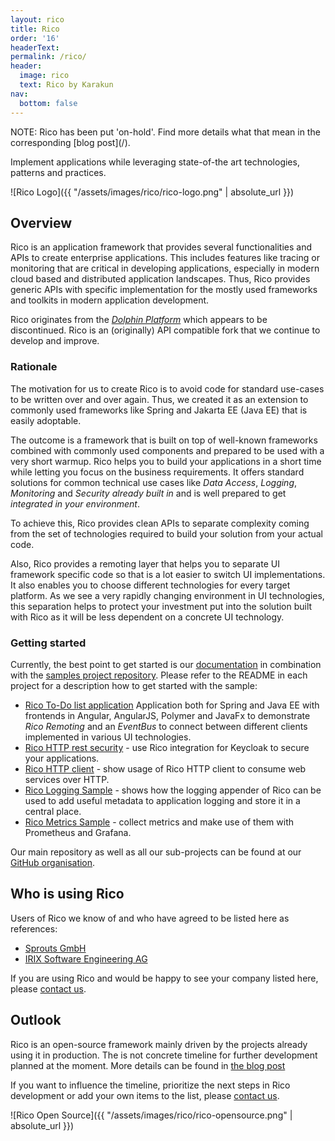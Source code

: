 ```yaml
---
layout: rico
title: Rico
order: '16'
headerText:
permalink: /rico/
header:
  image: rico
  text: Rico by Karakun
nav:
  bottom: false
---
```


<div class="notification">
   NOTE: Rico has been put 'on-hold'. Find more details what that mean in the corresponding [blog post](/).
</div>

Implement applications while leveraging state-of-the art technologies, patterns and practices.

![Rico Logo]({{ "/assets/images/rico/rico-logo.png" | absolute_url }})

## Overview

Rico is an application framework that provides several functionalities and APIs to create enterprise applications. 
This includes features like tracing or monitoring that are critical in developing applications, especially in modern cloud based and distributed application landscapes. 
Thus, Rico provides generic APIs with specific implementation for the mostly used frameworks and toolkits in modern application development.

Rico originates from the [_Dolphin Platform_](https://github.com/canoo/dolphin-platform/) which appears to be discontinued. Rico is an (originally) API compatible fork that we continue to develop and improve.

### Rationale

The motivation for us to create Rico is to avoid code for standard use-cases to be written over and over again. Thus, we created it as an extension to commonly used frameworks like Spring and Jakarta EE (Java EE) that is easily adoptable.

The outcome is a framework that is built on top of well-known frameworks combined with commonly used components and prepared to be used with a very short warmup. 
Rico helps you to build your applications in a short time while letting you focus on the business requirements. It offers standard solutions for common technical use cases like _Data Access_, _Logging_, _Monitoring_ and _Security_ *already built in* and is well prepared to get *integrated in your environment*.

To achieve this, Rico provides clean APIs to separate complexity coming from the set of technologies required to build your solution from your actual code.

Also, Rico provides a remoting layer that helps you to separate UI framework specific code so that is a lot easier to switch UI implementations.
It also enables you to choose different technologies for every target platform. 
As we see a very rapidly changing environment in UI technologies, this separation helps to protect your investment put into the solution built with Rico as it will be less dependent on a concrete UI technology.

### Getting started

Currently, the best point to get started is our [documentation](https://rico-projects.github.io/rico/) in combination with the [samples project repository](https://github.com/rico-projects/rico-samples). Please refer to the README in each project for a description how to get started with the sample:

* [Rico To-Do list application](https://github.com/rico-projects/rico-samples/tree/master/todo-list) Application both for Spring and Java EE with frontends in Angular, AngularJS, Polymer and JavaFx to demonstrate _Rico Remoting_ and an _EventBus_ to connect between different clients implemented in various UI technologies.
* [Rico HTTP rest security](https://github.com/rico-projects/rico-samples/tree/master/rest-security) - use Rico integration for Keycloak to secure your applications.
* [Rico HTTP client](https://github.com/rico-projects/rico-samples/tree/master/http-client) - show usage of Rico HTTP client to consume web services over HTTP.
* [Rico Logging Sample](https://github.com/rico-projects/rico-samples/tree/master/logging-sample) - shows how the logging appender of Rico can be used to add useful metadata to application logging and store it in a central place.
* [Rico Metrics Sample](https://github.com/rico-projects/rico-samples/tree/master/metrics-sample) - collect metrics and make use of them with Prometheus and Grafana.

Our main repository as well as all our sub-projects can be found at our [GitHub organisation](https://github.com/rico-projects/).

## Who is using Rico

Users of Rico we know of and who have agreed to be listed here as references:

* [Sprouts GmbH](https://www.sprouts.aero/)
* [IRIX Software Engineering AG](https://www.irix.ch/)

If you are using Rico and would be happy to see your company listed here, please [contact us](mailto:rico@karakun.com).

## Outlook 

Rico is an open-source framework mainly driven by the projects already using it in production. The is not concrete timeline for further development planned at the moment. More details can be found in [the blog post](/)

If you want to influence the timeline, prioritize the next steps in Rico development or add your own items to the list, please [contact us](mailto:rico@karakun.com).

![Rico Open Source]({{ "/assets/images/rico/rico-opensource.png" | absolute_url }})

